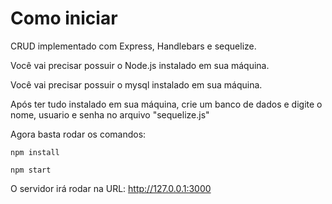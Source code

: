 # Como iniciar

CRUD implementado com Express, Handlebars e sequelize.

Você vai precisar possuir o Node.js instalado em sua máquina.

Você vai precisar possuir o mysql instalado em sua máquina.

Após ter tudo instalado em sua máquina, crie um banco de dados e digite o nome, usuario e senha no arquivo "sequelize.js"

Agora basta rodar os comandos:

```javaacript
npm install

npm start
```

O servidor irá rodar na URL: http://127.0.0.1:3000
